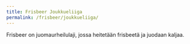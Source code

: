 ```yaml
---
title: Frisbeer Joukkueliiga
permalink: /frisbeer/joukkueliiga/
---
```


Frisbeer on juomaurheilulaji, jossa heitetään frisbeetä ja juodaan kaljaa.